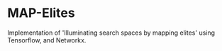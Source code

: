 # MAP-Elites
Implementation of 'Illuminating search spaces by mapping elites' using Tensorflow, and Networkx. 
